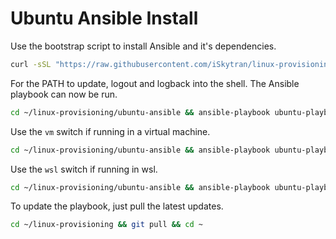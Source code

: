 # Ubuntu Ansible Install

Use the bootstrap script to install Ansible and it's dependencies.

```sh
curl -sSL "https://raw.githubusercontent.com/iSkytran/linux-provisioning/main/ubuntu-ansible/ubuntu-bootstrap.sh" | bash -s
```

For the PATH to update, logout and logback into the shell. The Ansible playbook can now be run.

```sh
cd ~/linux-provisioning/ubuntu-ansible && ansible-playbook ubuntu-playbook.yml -e "system=full" --ask-become-pass
```

Use the `vm` switch if running in a virtual machine.

```sh
cd ~/linux-provisioning/ubuntu-ansible && ansible-playbook ubuntu-playbook.yml -e "system=vm" --ask-become-pass
```

Use the `wsl` switch if running in wsl.

```sh
cd ~/linux-provisioning/ubuntu-ansible && ansible-playbook ubuntu-playbook.yml -e "system=wsl" --ask-become-pass
```

To update the playbook, just pull the latest updates.

```sh
cd ~/linux-provisioning && git pull && cd ~
```

